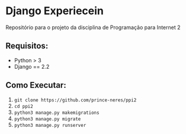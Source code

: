 # Django Experiecein

Repositório para o projeto da disciplina de Programação para Internet 2

## Requisitos:
* Python > 3
* Django == 2.2

## Como Executar:
1. `git clone https://github.com/prince-neres/ppi2` 
2. `cd ppi2`
3. `python3 manage.py makemigrations`
4. `python3 manage.py migrate`
5. `python3 manage.py runserver`
